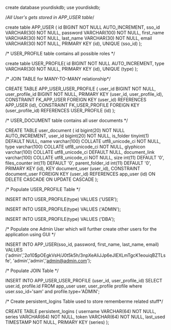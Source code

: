 create database yourdiskdb; 
use yourdiskdb;

/*All User's gets stored in APP_USER table*/

create table APP_USER (
   id BIGINT NOT NULL AUTO_INCREMENT,
   sso_id VARCHAR(30) NOT NULL,
   password VARCHAR(100) NOT NULL,
   first_name VARCHAR(30) NOT NULL,
   last_name  VARCHAR(30) NOT NULL,
   email VARCHAR(30) NOT NULL,
   PRIMARY KEY (id),
   UNIQUE (sso_id)
);
   
/* USER_PROFILE table contains all possible roles */ 

create table USER_PROFILE(
   id BIGINT NOT NULL AUTO_INCREMENT,
   type VARCHAR(30) NOT NULL,
   PRIMARY KEY (id),
   UNIQUE (type)
);
   
/* JOIN TABLE for MANY-TO-MANY relationship*/  

CREATE TABLE APP_USER_USER_PROFILE (
    user_id BIGINT NOT NULL,
    user_profile_id BIGINT NOT NULL,
    PRIMARY KEY (user_id, user_profile_id),
    CONSTRAINT FK_APP_USER FOREIGN KEY (user_id) REFERENCES APP_USER (id),
    CONSTRAINT FK_USER_PROFILE FOREIGN KEY (user_profile_id) REFERENCES USER_PROFILE (id)
);

/* USER_DOCUMENT table contains all user documents */ 

CREATE TABLE user_document (
id bigint(20) NOT NULL AUTO_INCREMENT,
user_id bigint(20) NOT NULL,
is_folder tinyint(1) DEFAULT NULL,
name varchar(100) COLLATE utf8_unicode_ci NOT NULL,
type varchar(100) COLLATE utf8_unicode_ci NOT NULL,
glyphicon varchar(100) COLLATE utf8_unicode_ci DEFAULT NULL,
document_link varchar(100) COLLATE utf8_unicode_ci NOT NULL,
size int(11) DEFAULT '0',
files_counter int(11) DEFAULT '0',
parent_folder_id int(11) DEFAULT '0',
  PRIMARY KEY (id),
  KEY document_user (user_id),
  CONSTRAINT document_user FOREIGN KEY (user_id) REFERENCES app_user (id) ON DELETE CASCADE ON UPDATE CASCADE
);
  
/* Populate USER_PROFILE Table */

INSERT INTO USER_PROFILE(type)
VALUES ('USER');
  
INSERT INTO USER_PROFILE(type)
VALUES ('ADMIN');
  
INSERT INTO USER_PROFILE(type)
VALUES ('DBA');
  
  
/* Populate one Admin User which will further create other users for the application using GUI */

INSERT INTO APP_USER(sso_id, password, first_name, last_name, email)
VALUES ('admin','$2a$10$pOEgkVsH/J0t5k5h/3npXeAliJJp6eJIEXLmTgcK1eouiqBZTLsfe', 'admin','admin','admin@admin.com');
  
  
/* Populate JOIN Table */

INSERT INTO APP_USER_USER_PROFILE (user_id, user_profile_id)
  SELECT user.id, profile.id FROM app_user user, user_profile profile
  where user.sso_id='sam' and profile.type='ADMIN';
 
/* Create persistent_logins Table used to store rememberme related stuff*/

CREATE TABLE persistent_logins (
    username VARCHAR(64) NOT NULL,
    series VARCHAR(64) NOT NULL,
    token VARCHAR(64) NOT NULL,
    last_used TIMESTAMP NOT NULL,
    PRIMARY KEY (series)
);


